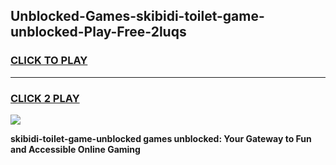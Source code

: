 
## Unblocked-Games-skibidi-toilet-game-unblocked-Play-Free-2luqs
<h3>
<a href="https://premium76.site?title=skibidi-toilet-game-unblocked&ref=20A">CLICK TO PLAY</a></h3>
<hr>

<h3>
<a href="https://premium76.site?title=skibidi-toilet-game-unblocked&ref=20A">CLICK 2 PLAY</a>
  
</h3>

<a href="https://premium76.site?title=skibidi-toilet-game-unblocked&ref=20A"><img src="https://clearcache.store/games.png"></a>


**skibidi-toilet-game-unblocked games unblocked: Your Gateway to Fun and Accessible Online Gaming**
